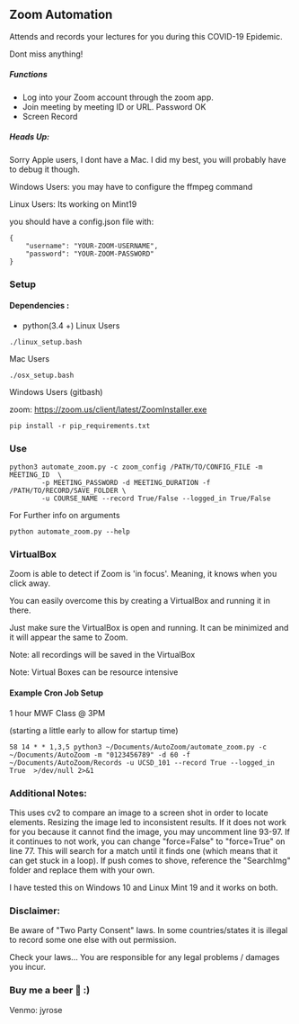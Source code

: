 ## Zoom Automation
Attends and records your lectures  for you during this COVID-19 Epidemic.

Dont miss anything!

##### Functions
* Log into your Zoom account through the zoom app.
* Join meeting by meeting ID or URL. Password OK
* Screen Record

##### Heads Up:
Sorry Apple users, I dont have a Mac.
I did my best, you will probably have to debug it though.

Windows Users: you may have to configure the ffmpeg command

Linux Users: Its working on Mint19

you should have a config.json file with: 
```
{
    "username": "YOUR-ZOOM-USERNAME", 
    "password": "YOUR-ZOOM-PASSWORD"
}
```

### Setup
#### Dependencies :
* python(3.4 +) 
Linux Users 
```
./linux_setup.bash
```
Mac Users
```
./osx_setup.bash
```
Windows Users (gitbash) 

zoom: https://zoom.us/client/latest/ZoomInstaller.exe
```
pip install -r pip_requirements.txt
```

### Use
```
python3 automate_zoom.py -c zoom_config /PATH/TO/CONFIG_FILE -m MEETING_ID  \
        -p MEETING_PASSWORD -d MEETING_DURATION -f /PATH/TO/RECORD/SAVE_FOLDER \ 
        -u COURSE_NAME --record True/False --logged_in True/False
```
For Further info on arguments
```
python automate_zoom.py --help
```

### VirtualBox 
Zoom is able to detect if Zoom is 'in focus'. Meaning, it knows when you click away.
 
You can easily overcome this by creating a VirtualBox and running it in there.

Just make sure the VirtualBox is open and running. It can be minimized and it will appear the same to Zoom.

Note: all recordings will be saved in the VirtualBox

Note: Virtual Boxes can be resource intensive  

#### Example Cron Job Setup
1 hour MWF Class @ 3PM 

(starting a little early to allow for startup time) 
```
58 14 * * 1,3,5 python3 ~/Documents/AutoZoom/automate_zoom.py -c ~/Documents/AutoZoom -m "0123456789" -d 60 -f ~/Documents/AutoZoom/Records -u UCSD_101 --record True --logged_in True  >/dev/null 2>&1 
```
### Additional Notes: 
This uses cv2 to compare an image to a screen shot in order to locate elements. Resizing the image led to 
inconsistent results. If it does not work for you because it cannot find the image, you may uncomment line 93-97. 
If it continues to not work, you can change "force=False" to "force=True" on line 77. This will search for a match until 
it finds one (which means that it can get stuck in a loop). If push comes to shove, reference the "SearchImg"
folder and replace them with your own. 

I have tested this on Windows 10 and Linux Mint 19 and it works on both. 

### Disclaimer: 
Be aware of "Two Party Consent" laws. In some countries/states it is illegal to record some one else with out permission. 

Check your laws... You are responsible for any legal problems / damages you incur. 

### Buy me a beer 🍺 :)
Venmo: jyrose

